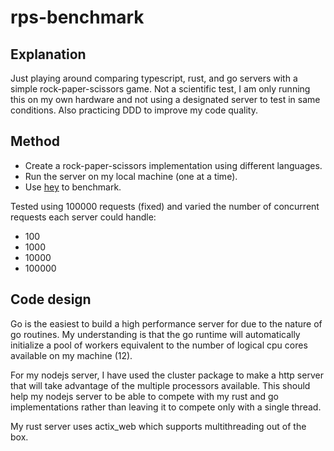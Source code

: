 # rps-benchmark

## Explanation

Just playing around comparing typescript, rust, and go servers with a simple rock-paper-scissors game.
Not a scientific test, I am only running this on my own hardware and not using a designated server to test in same conditions. 
Also practicing DDD to improve my code quality.

## Method

- Create a rock-paper-scissors implementation using different languages.
- Run the server on my local machine (one at a time).
- Use [hey](https://github.com/rakyll/hey) to benchmark.

Tested using 100000 requests (fixed)
and varied the number of concurrent requests each server could handle:

- 100
- 1000
- 10000
- 100000

## Code design

Go is the easiest to build a high performance server for due to the nature of go routines. My understanding is that the go runtime will automatically initialize a pool of workers equivalent to the number of logical cpu cores available on my machine (12).

For my nodejs server, I have used the cluster package to make a http server that will take advantage of the multiple processors available. This should help my nodejs server to be able to compete with my rust and go implementations rather than leaving it to compete only with a single thread.

My rust server uses actix_web which supports multithreading out of the box.
